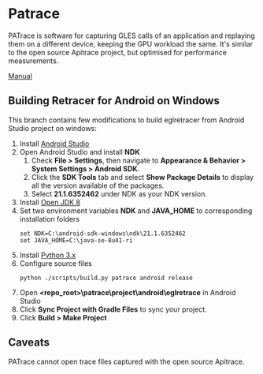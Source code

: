 Patrace
=======

PATrace is software for capturing GLES calls of an application and replaying them on a different device, keeping the GPU workload the same. It's similar to the open source Apitrace project, but optimised for performance measurements.

[Manual](patrace/doc/manual.md)

Building Retracer for Android on Windows
-------

This branch contains few modifications to build eglretracer from Android Studio project on windows:

1. Install [Android Studio](https://developer.android.com/studio)
2. Open Android Studio and install **NDK**
   1. Check **File > Settings**, then navigate to **Appearance & Behavior > System Settings > Android SDK**.
   2. Click the **SDK Tools** tab and select **Show Package Details** to display all the version available of the packages.
   3. Select **21.1.6352462** under NDK as your NDK version.
3. Install [Open JDK 8](https://jdk.java.net/java-se-ri/8-MR3)
4. Set two environment variables **NDK** and **JAVA_HOME** to corresponding installation folders
    ```
    set NDK=C:\android-sdk-windows\ndk\21.1.6352462
    set JAVA_HOME=C:\java-se-8u41-ri
    ```
5. Install [Python 3.x](https://www.python.org/downloads/windows/)
6. Configure source files
    ```
    python ./scripts/build.py patrace android release
    ```
7. Open **<repo_root>\patrace\project\android\eglretrace** in Android Studio
8. Click **Sync Project with Gradle Files** to sync your project.
9. Click **Build > Make Project**


Caveats
-------

PATrace cannot open trace files captured with the open source Apitrace.
